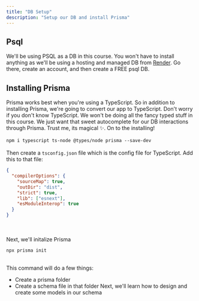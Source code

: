 ```yaml
---
title: "DB Setup"
description: "Setup our DB and install Prisma"
---
```


## Psql

We'll be using PSQL as a DB in this course. You won't have to install anything as we'll be using a hosting and managed DB from [Render](https://render.com). Go there, create an account, and then create a FREE psql DB.

## Installing Prisma

Prisma works best when you're using a TypeScript. So in addition to installing Prisma, we're going to convert our app to TypeScript. Don't worry if you don't know TypeScript. We won't be doing all the fancy typed stuff in this course. We just want that sweet autocomplete for our DB interactions through Prisma. Trust me, its magical ✨. On to the installing!
<br>
<br>
`npm i typescript ts-node @types/node prisma --save-dev`
<br>
<br>
Then create a `tsconfig.json` file which is the config file for TypeScript. Add this to that file:
<br>

```json
{
  "compilerOptions": {
    "sourceMap": true,
    "outDir": "dist",
    "strict": true,
    "lib": ["esnext"],
    "esModuleInterop": true
  }
}
```

<br>
<br>
Next, we'll initalize Prisma
<br>

`npx prisma init`

<br>
This command will do a few things:

- Create a prisma folder
- Create a schema file in that folder
  Next, we'll learn how to design and create some models in our schema
